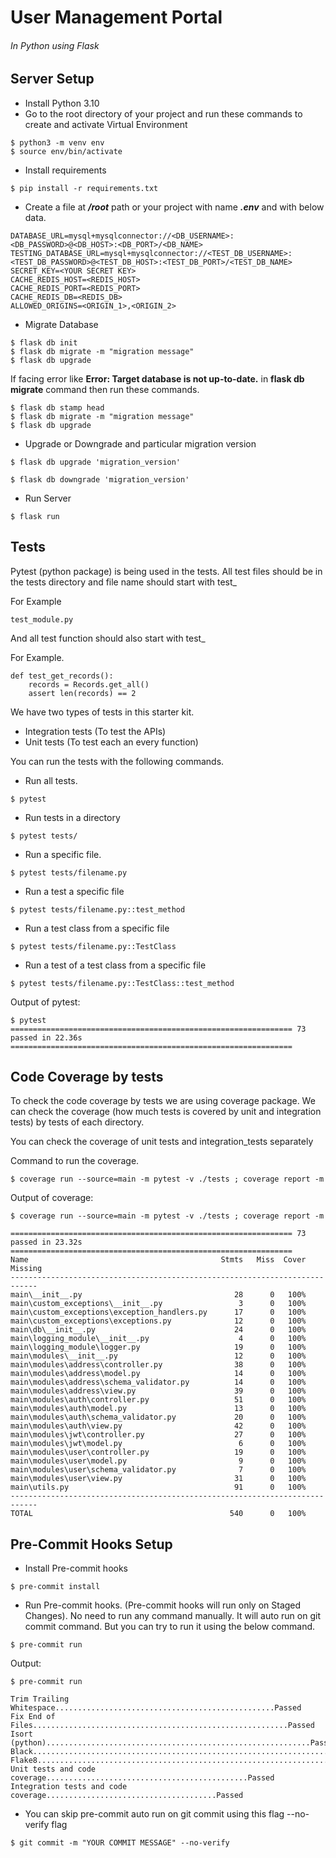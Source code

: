 # User Management Portal
###### In Python using Flask

## Server Setup
* Install Python 3.10
* Go to the root directory of your project and run these commands to create and activate Virtual Environment
```commandline
$ python3 -m venv env
$ source env/bin/activate
```
* Install requirements
```commandline
$ pip install -r requirements.txt
```
* Create a file at **_/root_** path or your project with name **_.env_** and with below data.
```doctest
DATABASE_URL=mysql+mysqlconnector://<DB_USERNAME>:<DB_PASSWORD>@<DB_HOST>:<DB_PORT>/<DB_NAME>
TESTING_DATABASE_URL=mysql+mysqlconnector://<TEST_DB_USERNAME>:<TEST_DB_PASSWORD>@<TEST_DB_HOST>:<TEST_DB_PORT>/<TEST_DB_NAME>
SECRET_KEY=<YOUR SECRET KEY>
CACHE_REDIS_HOST=<REDIS_HOST>
CACHE_REDIS_PORT=<REDIS_PORT>
CACHE_REDIS_DB=<REDIS_DB>
ALLOWED_ORIGINS=<ORIGIN_1>,<ORIGIN_2>
```
* Migrate Database
```commandline
$ flask db init
$ flask db migrate -m "migration message"
$ flask db upgrade
```
If facing error like **Error: Target database is not up-to-date.**
in **flask db migrate** command then run these commands.
```commandline
$ flask db stamp head
$ flask db migrate -m "migration message"
$ flask db upgrade
```
* Upgrade or Downgrade and particular migration version
```commandline
$ flask db upgrade 'migration_version'
 ```
```commandline
$ flask db downgrade 'migration_version'
```
* Run Server
```commandline
$ flask run
```

## Tests
Pytest (python package) is being used in the tests. All test files
should be in the tests directory and file name should start with test_


For Example

```doctest
test_module.py
```
And all test function should also start with test_

For Example.
```doctest
def test_get_records():
    records = Records.get_all()
    assert len(records) == 2
```
We have two types of tests in this starter kit.
* Integration tests (To test the APIs)
* Unit tests (To test each an every function)

You can run the tests with the following commands.
* Run all tests.
```commandline
$ pytest
```
* Run tests in a directory
```commandline
$ pytest tests/
```
* Run a specific file.
```commandline
$ pytest tests/filename.py
```
* Run a test a specific file
```commandline
$ pytest tests/filename.py::test_method
```
* Run a test class from a specific file
```commandline
$ pytest tests/filename.py::TestClass
```
* Run a test of a test class from a specific file
```commandline
$ pytest tests/filename.py::TestClass::test_method
```
Output of pytest:
```doctest
$ pytest
=============================================================== 73 passed in 22.36s ===============================================================
```
## Code Coverage by tests
To check the code coverage by tests we are using
coverage package. We can check the coverage (how
much tests is covered by unit and integration tests)
by tests of each directory.

You can check the coverage of unit tests and integration_tests separately

Command to run the coverage.
```commandline
$ coverage run --source=main -m pytest -v ./tests ; coverage report -m
```
Output of coverage:
```doctest
$ coverage run --source=main -m pytest -v ./tests ; coverage report -m

=============================================================== 73 passed in 23.32s ===============================================================
Name                                           Stmts   Miss  Cover   Missing
----------------------------------------------------------------------------
main\__init__.py                                  28      0   100%
main\custom_exceptions\__init__.py                 3      0   100%
main\custom_exceptions\exception_handlers.py      17      0   100%
main\custom_exceptions\exceptions.py              12      0   100%
main\db\__init__.py                               24      0   100%
main\logging_module\__init__.py                    4      0   100%
main\logging_module\logger.py                     19      0   100%
main\modules\__init__.py                          12      0   100%
main\modules\address\controller.py                38      0   100%
main\modules\address\model.py                     14      0   100%
main\modules\address\schema_validator.py          14      0   100%
main\modules\address\view.py                      39      0   100%
main\modules\auth\controller.py                   51      0   100%
main\modules\auth\model.py                        13      0   100%
main\modules\auth\schema_validator.py             20      0   100%
main\modules\auth\view.py                         42      0   100%
main\modules\jwt\controller.py                    27      0   100%
main\modules\jwt\model.py                          6      0   100%
main\modules\user\controller.py                   19      0   100%
main\modules\user\model.py                         9      0   100%
main\modules\user\schema_validator.py              7      0   100%
main\modules\user\view.py                         31      0   100%
main\utils.py                                     91      0   100%
----------------------------------------------------------------------------
TOTAL                                            540      0   100%
```

## Pre-Commit Hooks Setup
* Install Pre-commit hooks
```commandline
$ pre-commit install
```
* Run Pre-commit hooks. (Pre-commit hooks will run only on Staged Changes).
No need to run any command manually. It will auto run on git commit command.
But you can try to run it using the below command.
```commandline
$ pre-commit run
```
Output:
```commandline
$ pre-commit run

Trim Trailing Whitespace.................................................Passed
Fix End of Files.........................................................Passed
Isort (python)...........................................................Passed
Black....................................................................Passed
Flake8...................................................................Passed
Unit tests and code coverage.............................................Passed
Integration tests and code coverage......................................Passed
```

* You can skip pre-commit auto run on git commit using this flag --no-verify flag
```commandline
$ git commit -m "YOUR COMMIT MESSAGE" --no-verify
```
